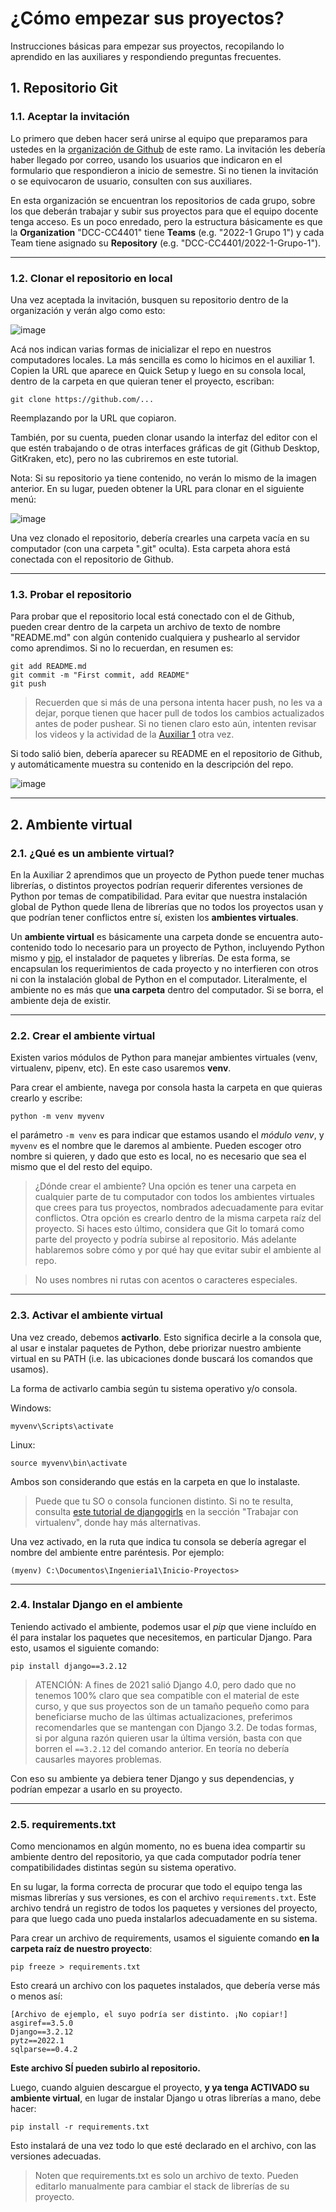# ¿Cómo empezar sus proyectos?
Instrucciones básicas para empezar sus proyectos, recopilando lo aprendido en las auxiliares y respondiendo preguntas frecuentes.

## 1. Repositorio Git
### 1.1. Aceptar la invitación
Lo primero que deben hacer será unirse al equipo que preparamos para ustedes en la [organización de Github](https://github.com/DCC-CC4401) de este ramo. La invitación les debería haber llegado por correo, usando los usuarios que indicaron en el formulario que respondieron a inicio de semestre. Si no tienen la invitación o se equivocaron de usuario, consulten con sus auxiliares.

En esta organización se encuentran los repositorios de cada grupo, sobre los que deberán trabajar y subir sus proyectos para que el equipo docente tenga acceso. Es un poco enredado, pero la estructura básicamente es que la **Organization** "DCC-CC4401" tiene **Teams** (e.g. "2022-1 Grupo 1") y cada Team tiene asignado su **Repository** (e.g. "DCC-CC4401/2022-1-Grupo-1").

---
### 1.2. Clonar el repositorio en local
Una vez aceptada la invitación, busquen su repositorio dentro de la organización y verán algo como esto:

![image](https://user-images.githubusercontent.com/22943973/162325845-5f77eda2-c8a3-4709-8776-370139e5ff94.png)

Acá nos indican varias formas de inicializar el repo en nuestros computadores locales. La más sencilla es como lo hicimos en el auxiliar 1. Copien la URL que aparece en Quick Setup y luego en su consola local, dentro de la carpeta en que quieran tener el proyecto, escriban:
```
git clone https://github.com/...
```
Reemplazando por la URL que copiaron.

También, por su cuenta, pueden clonar usando la interfaz del editor con el que estén trabajando o de otras interfaces gráficas de git (Github Desktop, GitKraken, etc), pero no las cubriremos en este tutorial.

Nota: Si su repositorio ya tiene contenido, no verán lo mismo de la imagen anterior. En su lugar, pueden obtener la URL para clonar en el siguiente menú:

![image](https://user-images.githubusercontent.com/22943973/162326025-3d9077b4-fac7-467b-847e-f993e8ac848c.png)

Una vez clonado el repositorio, debería crearles una carpeta vacía en su computador (con una carpeta ".git" oculta). Esta carpeta ahora está conectada con el repositorio de Github.

---
### 1.3. Probar el repositorio

 Para probar que el repositorio local está conectado con el de Github, pueden crear dentro de la carpeta un archivo de texto de nombre "README.md" con algún contenido cualquiera y pushearlo al servidor como aprendimos. Si no lo recuerdan, en resumen es:
```
git add README.md
git commit -m "First commit, add README"
git push
```

> Recuerden que si más de una persona intenta hacer push, no les va a dejar, porque tienen que hacer pull de todos los cambios actualizados antes de poder pushear. Si no tienen claro esto aún, intenten revisar los videos y la actividad de la [Auxiliar 1](https://github.com/Aux-Ing-1/Auxiliar1-GIT) otra vez.

Si todo salió bien, debería aparecer su README en el repositorio de Github, y automáticamente muestra su contenido en la descripción del repo.

![image](https://user-images.githubusercontent.com/22943973/162326079-925b7d80-34de-4b5b-8332-090a28f5b625.png)

---
## 2. Ambiente virtual
### 2.1. ¿Qué es un ambiente virtual?
En la Auxiliar 2 aprendimos que un proyecto de Python puede tener muchas librerías, o distintos proyectos podrían requerir diferentes versiones de Python por temas de compatibilidad. Para evitar que nuestra instalación global de Python quede llena de librerías que no todos los proyectos usan y que podrían tener conflictos entre sí, existen los **ambientes virtuales**.

Un **ambiente virtual** es básicamente una carpeta donde se encuentra auto-contenido todo lo necesario para un proyecto de Python, incluyendo Python mismo y [pip](https://pypi.org/project/pip/), el instalador de paquetes y librerías. De esta forma, se encapsulan los requerimientos de cada proyecto y no interfieren con otros ni con la instalación global de Python en el computador. Literalmente, el ambiente no es más que **una carpeta** dentro del computador. Si se borra, el ambiente deja de existir.

---
### 2.2. Crear el ambiente virtual
Existen varios módulos de Python para manejar ambientes virtuales (venv, virtualenv, pipenv, etc). En este caso usaremos **venv**.

Para crear el ambiente, navega por consola hasta la carpeta en que quieras crearlo y escribe:
```
python -m venv myvenv
```
el parámetro `-m venv` es para indicar que estamos usando el _módulo venv_, y `myvenv` es el nombre que le daremos al ambiente. Pueden escoger otro nombre si quieren, y dado que esto es local, no es necesario que sea el mismo que el del resto del equipo.

> ¿Dónde crear el ambiente? Una opción es tener una carpeta en cualquier parte de tu computador con todos los ambientes virtuales que crees para tus proyectos, nombrados adecuadamente para evitar conflictos. Otra opción es crearlo dentro de la misma carpeta raíz del proyecto. Si haces esto último, considera que Git lo tomará como parte del proyecto y podría subirse al repositorio. Más adelante hablaremos sobre cómo y por qué hay que evitar subir el ambiente al repo.

> No uses nombres ni rutas con acentos o caracteres especiales.

---
### 2.3. Activar el ambiente virtual
Una vez creado, debemos **activarlo**. Esto significa decirle a la consola que, al usar e instalar paquetes de Python, debe priorizar nuestro ambiente virtual en su PATH (i.e. las ubicaciones donde buscará los comandos que usamos).

La forma de activarlo cambia según tu sistema operativo y/o consola.

Windows:
```
myvenv\Scripts\activate
```
Linux:
```
source myvenv\bin\activate
```
Ambos son considerando que estás en la carpeta en que lo instalaste.
> Puede que tu SO o consola funcionen distinto. Si no te resulta, consulta [este tutorial de djangogirls](https://tutorial.djangogirls.org/es/django_installation/#trabajar-con-virtualenv) en la sección "Trabajar con virtualenv", donde hay más alternativas.

Una vez activado, en la ruta que indica tu consola se debería agregar el nombre del ambiente entre paréntesis. Por ejemplo:
```
(myenv) C:\Documentos\Ingenieria1\Inicio-Proyectos>
```

---
### 2.4. Instalar Django en el ambiente
Teniendo activado el ambiente, podemos usar el _pip_ que viene incluído en él para instalar los paquetes que necesitemos, en particular Django. Para esto, usamos el siguiente comando:
```
pip install django==3.2.12
```
> ATENCIÓN: A fines de 2021 salió Django 4.0, pero dado que no tenemos 100% claro que sea compatible con el material de este curso, y que sus proyectos son de un tamaño pequeño como para beneficiarse mucho de las últimas actualizaciones, preferimos recomendarles que se mantengan con Django 3.2. De todas formas, si por alguna razón quieren usar la última versión, basta con que borren el `==3.2.12` del comando anterior. En teoría no debería causarles mayores problemas.

Con eso su ambiente ya debiera tener Django y sus dependencias, y podrían empezar a usarlo en su proyecto.

---
### 2.5. requirements.txt
Como mencionamos en algún momento, no es buena idea compartir su ambiente dentro del repositorio, ya que cada computador podría tener compatibilidades distintas según su sistema operativo.

En su lugar, la forma correcta de procurar que todo el equipo tenga las mismas librerías y sus versiones, es con el archivo `requirements.txt`. Este archivo tendrá un registro de todos los paquetes y versiones del proyecto, para que luego cada uno pueda instalarlos adecuadamente en su sistema.

Para crear un archivo de requirements, usamos el siguiente comando **en la carpeta raíz de nuestro proyecto**:
```
pip freeze > requirements.txt
```
Esto creará un archivo con los paquetes instalados, que debería verse más o menos así:
```
[Archivo de ejemplo, el suyo podría ser distinto. ¡No copiar!]
asgiref==3.5.0
Django==3.2.12
pytz==2022.1
sqlparse==0.4.2
```
**Este archivo SÍ pueden subirlo al repositorio.**

Luego, cuando alguien descargue el proyecto, **y ya tenga ACTIVADO su ambiente virtual**, en lugar de instalar Django u otras librerías a mano, debe hacer:
```
pip install -r requirements.txt
```
Esto instalará de una vez todo lo que esté declarado en el archivo, con las versiones adecuadas.

> Noten que requirements.txt es solo un archivo de texto. Pueden editarlo manualmente para cambiar el stack de librerías de su proyecto.